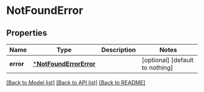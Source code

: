 # NotFoundError


## Properties
Name | Type | Description | Notes
------------ | ------------- | ------------- | -------------
**error** | [***NotFoundErrorError**](NotFoundErrorError.md) |  | [optional] [default to nothing]


[[Back to Model list]](../README.md#models) [[Back to API list]](../README.md#api-endpoints) [[Back to README]](../README.md)


